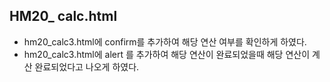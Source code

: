 ## HM20_ calc.html

- hm20_calc3.html에 confirm를 추가하여 해당 연산 여부를 확인하게 하였다.
- hm20_calc3.html에 alert 를 추가하여 해당 연산이 완료되었을때 해당 연산이 계산 완료되었다고 나오게 하였다.
